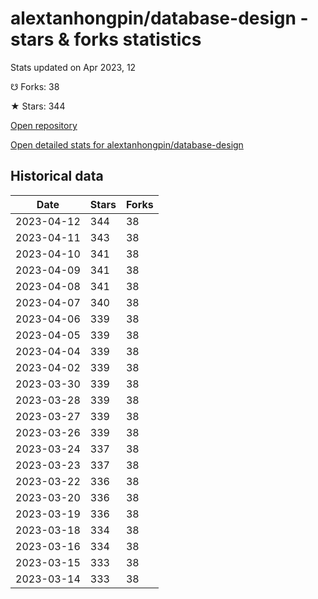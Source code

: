 # alextanhongpin/database-design - stars & forks statistics

Stats updated on Apr 2023, 12

☋ Forks: 38

★ Stars: 344

[Open repository](https://github.com/alextanhongpin/database-design)

[Open detailed stats for alextanhongpin/database-design](https://reviewgithub.com/rep/alextanhongpin/database-design)

## Historical data
| Date | Stars | Forks |
|------|-------|-------|
| 2023-04-12 | 344 | 38 | 
| 2023-04-11 | 343 | 38 | 
| 2023-04-10 | 341 | 38 | 
| 2023-04-09 | 341 | 38 | 
| 2023-04-08 | 341 | 38 | 
| 2023-04-07 | 340 | 38 | 
| 2023-04-06 | 339 | 38 | 
| 2023-04-05 | 339 | 38 | 
| 2023-04-04 | 339 | 38 | 
| 2023-04-02 | 339 | 38 | 
| 2023-03-30 | 339 | 38 | 
| 2023-03-28 | 339 | 38 | 
| 2023-03-27 | 339 | 38 | 
| 2023-03-26 | 339 | 38 | 
| 2023-03-24 | 337 | 38 | 
| 2023-03-23 | 337 | 38 | 
| 2023-03-22 | 336 | 38 | 
| 2023-03-20 | 336 | 38 | 
| 2023-03-19 | 336 | 38 | 
| 2023-03-18 | 334 | 38 | 
| 2023-03-16 | 334 | 38 | 
| 2023-03-15 | 333 | 38 | 
| 2023-03-14 | 333 | 38 | 

